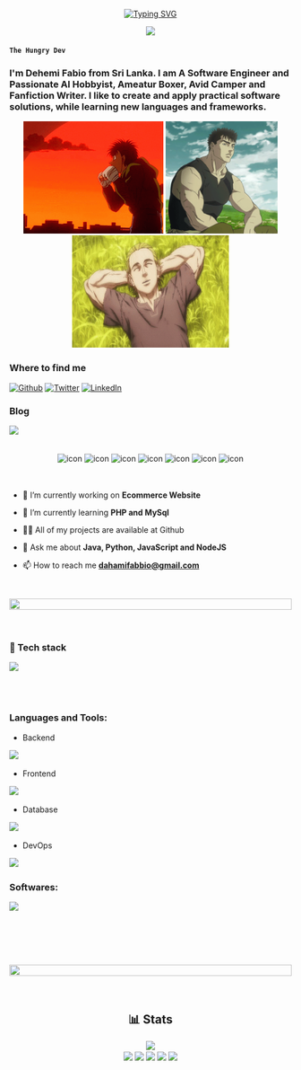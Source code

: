 <p align="center">
<a href="https://git.io/typing-svg"><img src="https://readme-typing-svg.demolab.com?font=Fira+Code&weight=500&size=28&pause=999999999&color=F75C7E&center=true&vCenter=true&repeat=false&random=false&width=435&height=40&lines=Dahami+Fabbio" alt="Typing SVG" /></a>
</p>

<p align="center">
  <!-- Typing SVG by DenverCoder1 - https://github.com/DenverCoder1/readme-typing-svg -->
  <a href="https://github.com/DenverCoder1/readme-typing-svg">
    <img src="https://readme-typing-svg.demolab.com/?lines=Full-stack%20web%20and%20app%20developer;Software%20Engineering%20Student;Always%20learning%20new%20things&font=Fira%20Code&center=true&width=440&height=45&color=f75c7e&vCenter=true&pause=1000&size=22" /></a>
</p>

**`The Hungry Dev`**

### I'm Dehemi Fabio from Sri Lanka. I am A Software Engineer and Passionate AI Hobbyist, Ameatur Boxer, Avid Camper and  Fanfiction Writer. I like to create and apply practical software solutions, while learning new languages and frameworks.



<p align="center">
  <img height="200" width="250" alt="GIF" src="hajimenoippoend-hajime.gif">
  <img height="200" width="200" alt="GIF" src="berserk.gif">
  <img height="200" width="280" alt="GIF" src="vinland-saga-thorfinn.gif">
</p>

### Where to find me
<p>
  <a href="https://github.com/dreadlord-sedai" target="_blank"><img alt="Github" src="https://img.shields.io/badge/GitHub-%2312100E.svg?&style=for-the-badge&logo=Github&logoColor=white" /></a>
  <a href="https://x.com/dahami_fabbio" target="_blank"><img alt="Twitter" src="https://img.shields.io/badge/twitter-%231DA1F2.svg?&style=for-the-badge&logo=twitter&logoColor=white" /></a>
  <a href="www.linkedin.com/in/dehemi-fabio-b564602bb"><img alt="LinkedIn" src="https://img.shields.io/badge/linkedin-%230077B5.svg?&style=for-the-badge&logo=linkedin&logoColor=white" /></a>
</p>

### Blog 
<p align="left">
  <a href="https://dev.to/dahami_fabbio">
    <img src="https://skillicons.dev/icons?i=devto" />
  </a>
</p>




<br>

<div align="center">
    <img src="https://techstack-generator.vercel.app/java-icon.svg" alt="icon" width="50" height="50" />
  <img src="https://techstack-generator.vercel.app/python-icon.svg" alt="icon" width="50" height="50" />
  <img src="https://techstack-generator.vercel.app/ts-icon.svg" alt="icon" width="50" height="50" />
  <img src="https://techstack-generator.vercel.app/js-icon.svg" alt="icon"width="50" height="50" />
  <img src="https://techstack-generator.vercel.app/react-icon.svg" alt="icon" width="50" height="50" />
  <img src="https://techstack-generator.vercel.app/mysql-icon.svg" alt="icon" width="50" height="50" />
  <img src="https://techstack-generator.vercel.app/restapi-icon.svg" alt="icon" width="50" height="50" />
</div>
<br><br>

- 🔭 I’m currently working on **Ecommerce Website**

- 🌱 I’m currently learning **PHP and MySql**

- 👨‍💻 All of my projects are available at Github

- 💬 Ask me about **Java, Python, JavaScript and NodeJS**

- 📫 How to reach me **dahamifabbio@gmail.com**

  &nbsp;


<img src="https://i.imgur.com/dBaSKWF.gif" height="20" width="100%">

  &nbsp;

### 🧰 Tech stack
<p align="left">
  <a href="https://skillicons.dev">
    <img src="https://skillicons.dev/icons?i=java,spring,react,ts,tailwind,postgres,aws,docker,kubernetes,hibernate,maven,redis,vercel,netlify,py,flask,js,nextjs,mongodb,express,nodejs,bootstrap,sass,php,mysql,html,css,c" />
  </a>
</p>
<br />

#
### Languages and Tools:

- Backend
<p align="left">
  <a href="https://skillicons.dev">
    <img src="https://skillicons.dev/icons?i=java,spring,hibernate,maven,py,flask,nodejs,express,php,c" />
  </a>
</p>

- Frontend
<p align="left">
  <a href="https://skillicons.dev">
    <img src="https://skillicons.dev/icons?i=react,ts,tailwind,nextjs,js,bootstrap,sass,html,css" />
  </a>
</p>

- Database
<p align="left">
  <a href="https://skillicons.dev">
    <img src="https://skillicons.dev/icons?i=postgres,mongodb,mysql,supabase,redis" />
  </a>
</p>

- DevOps
<p align="left">
  <a href="https://skillicons.dev">
    <img src="https://skillicons.dev/icons?i=aws,docker,kubernetes,vercel,netlify" />
  </a>
</p>



### Softwares:

<p align="left">
  <a href="https://skillicons.dev">
    <img src="https://skillicons.dev/icons?i=vscode,figma,postman,git,github,ubuntu,linux,windows,notion,obsidian" />
  </a>
</p>

          
<br />
</br>

  &nbsp;

<img src="https://i.imgur.com/dBaSKWF.gif" height="20" width="100%">

  &nbsp;

<div align=center> 
  <h2>📊 Stats</h2>
  <img height="250px" src="https://github-readme-stats.vercel.app/api/top-langs/?username=dreadlord-sedai&theme=algolia&hide_border=false&include_all_commits=true&count_private=true&layout=compact"></br>
  <img src="https://github-profile-summary-cards.vercel.app/api/cards/profile-details?username=dreadlord-sedai&theme=algolia">
  <img src="https://github-profile-summary-cards.vercel.app/api/cards/repos-per-language?username=dreadlord-sedai&theme=algolia">
  <img src="https://github-profile-summary-cards.vercel.app/api/cards/most-commit-language?username=dreadlord-sedai&theme=algolia">
  <img src="https://github-profile-summary-cards.vercel.app/api/cards/stats?username=dreadlord-sedai&theme=algolia">
  <img src="https://github-profile-summary-cards.vercel.app/api/cards/productive-time?username=dreadlord-sedai&theme=algolia">
</div>




![]()





